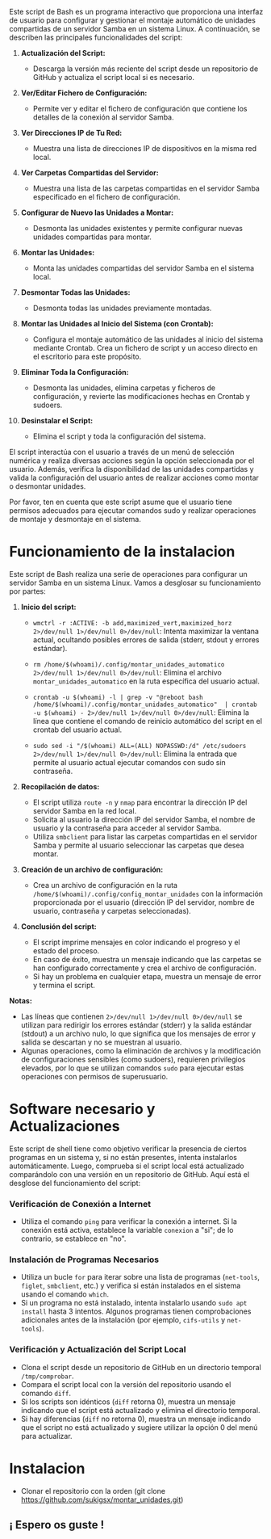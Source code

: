 Este script de Bash es un programa interactivo que proporciona una interfaz de usuario para configurar y gestionar el montaje automático de unidades compartidas de un servidor Samba en un sistema Linux. A continuación, se describen las principales funcionalidades del script:

1. **Actualización del Script:**
   - Descarga la versión más reciente del script desde un repositorio de GitHub y actualiza el script local si es necesario.

2. **Ver/Editar Fichero de Configuración:**
   - Permite ver y editar el fichero de configuración que contiene los detalles de la conexión al servidor Samba.

3. **Ver Direcciones IP de Tu Red:**
   - Muestra una lista de direcciones IP de dispositivos en la misma red local.

4. **Ver Carpetas Compartidas del Servidor:**
   - Muestra una lista de las carpetas compartidas en el servidor Samba especificado en el fichero de configuración.

5. **Configurar de Nuevo las Unidades a Montar:**
   - Desmonta las unidades existentes y permite configurar nuevas unidades compartidas para montar.

6. **Montar las Unidades:**
   - Monta las unidades compartidas del servidor Samba en el sistema local.

7. **Desmontar Todas las Unidades:**
   - Desmonta todas las unidades previamente montadas.

8. **Montar las Unidades al Inicio del Sistema (con Crontab):**
   - Configura el montaje automático de las unidades al inicio del sistema mediante Crontab. Crea un fichero de script y un acceso directo en el escritorio para este propósito.

9. **Eliminar Toda la Configuración:**
   - Desmonta las unidades, elimina carpetas y ficheros de configuración, y revierte las modificaciones hechas en Crontab y sudoers.

10. **Desinstalar el Script:**
    - Elimina el script y toda la configuración del sistema.

El script interactúa con el usuario a través de un menú de selección numérica y realiza diversas acciones según la opción seleccionada por el usuario. Además, verifica la disponibilidad de las unidades compartidas y valida la configuración del usuario antes de realizar acciones como montar o desmontar unidades.

Por favor, ten en cuenta que este script asume que el usuario tiene permisos adecuados para ejecutar comandos sudo y realizar operaciones de montaje y desmontaje en el sistema.


# Funcionamiento de la instalacion

Este script de Bash realiza una serie de operaciones para configurar un servidor Samba en un sistema Linux. Vamos a desglosar su funcionamiento por partes:

1. **Inicio del script:**
   - `wmctrl -r :ACTIVE: -b add,maximized_vert,maximized_horz 2>/dev/null 1>/dev/null 0>/dev/null`: Intenta maximizar la ventana actual, ocultando posibles errores de salida (stderr, stdout y errores estándar).

   - `rm /home/$(whoami)/.config/montar_unidades_automatico 2>/dev/null 1>/dev/null 0>/dev/null`: Elimina el archivo `montar_unidades_automatico` en la ruta específica del usuario actual.

   - `crontab -u $(whoami) -l | grep -v "@reboot bash /home/$(whoami)/.config/montar_unidades_automatico"  | crontab -u $(whoami) - 2>/dev/null 1>/dev/null 0>/dev/null`: Elimina la línea que contiene el comando de reinicio automático del script en el crontab del usuario actual.

   - `sudo sed -i "/$(whoami) ALL=(ALL) NOPASSWD:/d" /etc/sudoers 2>/dev/null 1>/dev/null 0>/dev/null`: Elimina la entrada que permite al usuario actual ejecutar comandos con sudo sin contraseña.

2. **Recopilación de datos:**
   - El script utiliza `route -n` y `nmap` para encontrar la dirección IP del servidor Samba en la red local.
   - Solicita al usuario la dirección IP del servidor Samba, el nombre de usuario y la contraseña para acceder al servidor Samba.
   - Utiliza `smbclient` para listar las carpetas compartidas en el servidor Samba y permite al usuario seleccionar las carpetas que desea montar.

3. **Creación de un archivo de configuración:**
   - Crea un archivo de configuración en la ruta `/home/$(whoami)/.config/config_montar_unidades` con la información proporcionada por el usuario (dirección IP del servidor, nombre de usuario, contraseña y carpetas seleccionadas).

4. **Conclusión del script:**
   - El script imprime mensajes en color indicando el progreso y el estado del proceso.
   - En caso de éxito, muestra un mensaje indicando que las carpetas se han configurado correctamente y crea el archivo de configuración.
   - Si hay un problema en cualquier etapa, muestra un mensaje de error y termina el script.

**Notas:**
- Las líneas que contienen `2>/dev/null 1>/dev/null 0>/dev/null` se utilizan para redirigir los errores estándar (stderr) y la salida estándar (stdout) a un archivo nulo, lo que significa que los mensajes de error y salida se descartan y no se muestran al usuario.
- Algunas operaciones, como la eliminación de archivos y la modificación de configuraciones sensibles (como sudoers), requieren privilegios elevados, por lo que se utilizan comandos `sudo` para ejecutar estas operaciones con permisos de superusuario.

# Software necesario y Actualizaciones

Este script de shell tiene como objetivo verificar la presencia de ciertos programas en un sistema y, si no están presentes, intenta instalarlos automáticamente. Luego, comprueba si el script local está actualizado comparándolo con una versión en un repositorio de GitHub. Aquí está el desglose del funcionamiento del script:

### Verificación de Conexión a Internet
- Utiliza el comando `ping` para verificar la conexión a internet. Si la conexión está activa, establece la variable `conexion` a "si"; de lo contrario, se establece en "no".

### Instalación de Programas Necesarios
- Utiliza un bucle `for` para iterar sobre una lista de programas (`net-tools`, `figlet`, `smbclient`, etc.) y verifica si están instalados en el sistema usando el comando `which`.
- Si un programa no está instalado, intenta instalarlo usando `sudo apt install` hasta 3 intentos. Algunos programas tienen comprobaciones adicionales antes de la instalación (por ejemplo, `cifs-utils` y `net-tools`).

### Verificación y Actualización del Script Local
- Clona el script desde un repositorio de GitHub en un directorio temporal `/tmp/comprobar`.
- Compara el script local con la versión del repositorio usando el comando `diff`.
- Si los scripts son idénticos (`diff` retorna 0), muestra un mensaje indicando que el script está actualizado y elimina el directorio temporal.
- Si hay diferencias (`diff` no retorna 0), muestra un mensaje indicando que el script no está actualizado y sugiere utilizar la opción 0 del menú para actualizar.

# Instalacion
- Clonar el repositorio con la orden (git clone https://github.com/sukigsx/montar_unidades.git)

## ¡ Espero os guste !
